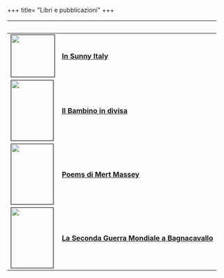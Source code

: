 +++
title= "Libri e pubblicazioni"
+++

&nbsp;              | &nbsp;
------------------- | ------------------------------------------------
<img src="/images/files/wartimecartoons.jpg" border="1" bordercolor="black" width="100" height="97"> | <b><a href="/books/wartimecartoon/">In Sunny Italy</a></b>
<img src="/images/files/Copertina_gino.jpg" border="1" bordercolor="black" width="97" height="139"> | <b><a href="/books/bambinodivisa/">Il Bambino in divisa</a></b>
<img src="/images/files/Poems_Massey.jpg" border="1" bordercolor="black" width="97" height="139"> | <b><a href="/books/massey/">Poems di Mert Massey</a></b>
<img src="/images/files/CopertinaBagnacavalloWWII.jpg" border="1" bordercolor="black" width="97" height="139"> | <b><a href="/books/bagnacavalloWWII/">La Seconda Guerra Mondiale a Bagnacavallo</a></b>
